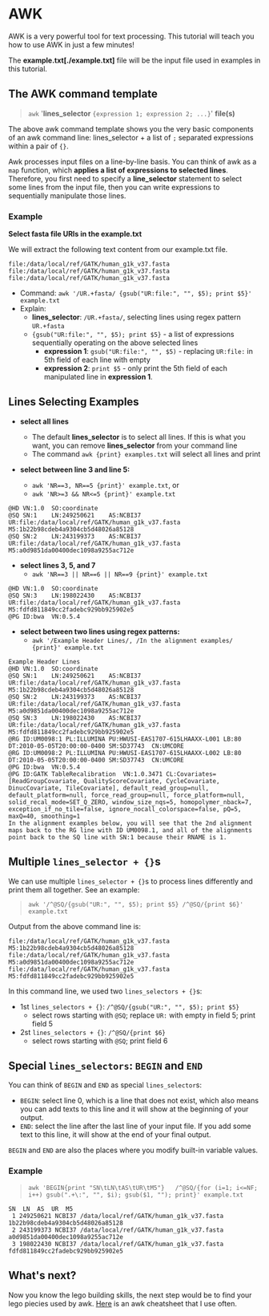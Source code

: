 # AWK
AWK is a very powerful tool for text processing. This tutorial will teach you how to use AWK in just a few minutes! 

The **example.txt[./example.txt]** file will be the input file used in examples in this tutorial.

## The AWK command template

> `awk` '**lines_selector** `{expression 1; expression 2; ...}`' **file(s)**

The above awk command template shows you the very basic components of an awk command line: lines_selector + a list of `;`
separated expressions within a pair of `{}`.  

Awk processes input files on a line-by-line basis. You can think of awk as a `map` function, which **applies a list of
expressions to selected lines**. Therefore, you first need to specify a **line_selector** statement to select some lines
from the input file, then you can write expressions to sequentially manipulate those lines.

### Example

**Select fasta file URIs in the example.txt**

We will extract the following text content from our example.txt file.

```
file:/data/local/ref/GATK/human_g1k_v37.fasta
file:/data/local/ref/GATK/human_g1k_v37.fasta
file:/data/local/ref/GATK/human_g1k_v37.fasta
```

* Command: `awk '/UR.+fasta/ {gsub("UR:file:", "", $5); print $5}' example.txt`
* Explain:
    + **lines_selector**: `/UR.+fasta/`, selecting lines using regex pattern `UR.+fasta`
    + `{gsub("UR:file:", "", $5); print $5}` - a list of expressions sequentially operating on the above selected lines
        - **expression 1**: `gsub("UR:file:", "", $5)` - replacing `UR:file:` in 5th field of each line with empty
        - **expression 2**: `print $5` - only print the 5th field of each manipulated line in **expression 1**.


## Lines Selecting Examples

* **select all lines**
    + The default **lines_selector** is to select all lines. If this is what you want, you can remove **lines_selector**
    from your command line
    + The command `awk {print} examples.txt` will select all lines and print

* **select between line 3 and line 5:** 
    + `awk 'NR==3, NR==5 {print}' example.txt`, or
    + `awk 'NR>=3 && NR<=5 {print}' example.txt`

``` 
@HD	VN:1.0	SO:coordinate
@SQ	SN:1	LN:249250621	AS:NCBI37	UR:file:/data/local/ref/GATK/human_g1k_v37.fasta	M5:1b22b98cdeb4a9304cb5d48026a85128
@SQ	SN:2	LN:243199373	AS:NCBI37	UR:file:/data/local/ref/GATK/human_g1k_v37.fasta	M5:a0d9851da00400dec1098a9255ac712e
```

* **select lines 3, 5, and 7**
    + `awk 'NR==3 || NR==6 || NR==9 {print}' example.txt`
    
``` 
@HD	VN:1.0	SO:coordinate
@SQ	SN:3	LN:198022430	AS:NCBI37	UR:file:/data/local/ref/GATK/human_g1k_v37.fasta	M5:fdfd811849cc2fadebc929bb925902e5
@PG	ID:bwa	VN:0.5.4
```

* **select between two lines using regex patterns:**
    + `awk '/Example Header Lines/, /In the alignment examples/ {print}' example.txt`
    
``` 
Example Header Lines
@HD	VN:1.0	SO:coordinate
@SQ	SN:1	LN:249250621	AS:NCBI37	UR:file:/data/local/ref/GATK/human_g1k_v37.fasta	M5:1b22b98cdeb4a9304cb5d48026a85128
@SQ	SN:2	LN:243199373	AS:NCBI37	UR:file:/data/local/ref/GATK/human_g1k_v37.fasta	M5:a0d9851da00400dec1098a9255ac712e
@SQ	SN:3	LN:198022430	AS:NCBI37	UR:file:/data/local/ref/GATK/human_g1k_v37.fasta	M5:fdfd811849cc2fadebc929bb925902e5
@RG	ID:UM0098:1	PL:ILLUMINA	PU:HWUSI-EAS1707-615LHAAXX-L001	LB:80	DT:2010-05-05T20:00:00-0400	SM:SD37743	CN:UMCORE
@RG	ID:UM0098:2	PL:ILLUMINA	PU:HWUSI-EAS1707-615LHAAXX-L002	LB:80	DT:2010-05-05T20:00:00-0400	SM:SD37743	CN:UMCORE
@PG	ID:bwa	VN:0.5.4
@PG	ID:GATK TableRecalibration	VN:1.0.3471	CL:Covariates=[ReadGroupCovariate, QualityScoreCovariate, CycleCovariate, DinucCovariate, TileCovariate], default_read_group=null, default_platform=null, force_read_group=null, force_platform=null, solid_recal_mode=SET_Q_ZERO, window_size_nqs=5, homopolymer_nback=7, exception_if_no_tile=false, ignore_nocall_colorspace=false, pQ=5, maxQ=40, smoothing=1
In the alignment examples below, you will see that the 2nd alignment maps back to the RG line with ID UM0098.1, and all of the alignments point back to the SQ line with SN:1 because their RNAME is 1.
```

## Multiple `lines_selector + {}`s

We can use multiple `lines_selector + {}`s to process lines differently and print them all together. See an example:

> `awk '/^@SQ/{gsub("UR:", "", $5); print $5} /^@SQ/{print $6}' example.txt`

Output from the above command line is:

``` 
file:/data/local/ref/GATK/human_g1k_v37.fasta
M5:1b22b98cdeb4a9304cb5d48026a85128
file:/data/local/ref/GATK/human_g1k_v37.fasta
M5:a0d9851da00400dec1098a9255ac712e
file:/data/local/ref/GATK/human_g1k_v37.fasta
M5:fdfd811849cc2fadebc929bb925902e5
```

In this command line, we used two `lines_selectors + {}`s:

* 1st `lines_selectors + {}`: `/^@SQ/{gsub("UR:", "", $5); print $5}`
    + select rows starting with `@SQ`; replace `UR:` with empty in field 5; print field 5
* 2st `lines_selectors + {}`: `/^@SQ/{print $6}`
    + select rows starting with `@SQ`; print field 6
    
## Special `lines_selectors`: `BEGIN` and `END`

You can think of `BEGIN` and `END` as special `lines_selector`s:

+ `BEGIN`: select line 0, which is a line that does not exist, which also means you can add texts to this line and it 
will show at the beginning of your output.
+ `END`: select the line after the last line of your input file. If you add some text to this line, it will show at the
end of your final output.

`BEGIN` and `END` are also the places where you modify built-in variable values. 

### Example

>`awk 'BEGIN{print "SN\tLN\tAS\tUR\tM5"}   /^@SQ/{for (i=1; i<=NF; i++) gsub(".+\:", "", $i); gsub($1, ""); print}' example.txt`

``` 
SN	LN	AS	UR	M5
 1 249250621 NCBI37 /data/local/ref/GATK/human_g1k_v37.fasta 1b22b98cdeb4a9304cb5d48026a85128
 2 243199373 NCBI37 /data/local/ref/GATK/human_g1k_v37.fasta a0d9851da00400dec1098a9255ac712e
 3 198022430 NCBI37 /data/local/ref/GATK/human_g1k_v37.fasta fdfd811849cc2fadebc929bb925902e5
```

## What's next?

Now you know the lego building skills, the next step would be to find your lego piecies used by awk. 
[Here](awk_cheatsheets.pdf) is an awk cheatsheet that I use often.



